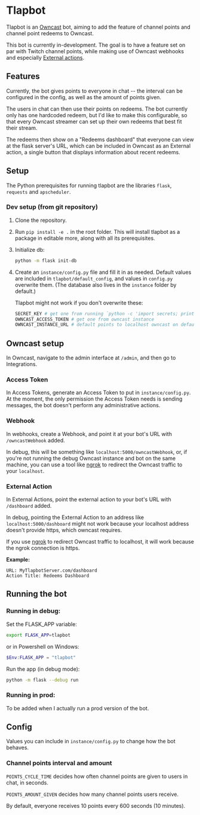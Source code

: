 # Tlapbot
Tlapbot is an [Owncast](https://owncast.online/) bot, aiming to add the feature of channel points and
channel point redeems to Owncast.

This bot is currently in-development. The goal is to have a feature set on par
with Twitch channel points, while making use of Owncast webhooks and especially
[External actions](https://owncast.online/thirdparty/actions/).
## Features
Currently, the bot gives points to everyone in chat -- the interval can be
configured in the config, as well as the amount of points given.

The users in chat can then use their points on redeems. The bot currently
only has one hardcoded redeem, but I'd like to make this configurable,
so that every Owncast streamer can set up their own redeems that best fit
their stream.

The redeems then show on a "Redeems dashboard" that everyone can view
at the flask server's URL, which can be included in Owncast
as an External action, a single button that displays information about
recent redeems.
## Setup
The Python prerequisites for running tlapbot are the libraries `flask`,
`requests` and `apscheduler`.
### Dev setup (from git repository)
1. Clone the repository.
2. Run `pip install -e .` in the root folder. This will install tlapbot
as a package in editable more, along with all its prerequisites.
3. Initialize db:
    ```bash
    python -m flask init-db
    ```
4. Create an `instance/config.py` file and fill it in as needed.
Default values are included in `tlapbot/default_config`, and values in
`config.py` overwrite them. (The database also lives in the `instance` folder
by default.)

    Tlapbot might not work if you don't overwrite these:
    ```bash
    SECRET_KEY # get one from running `python -c 'import secrets; print(secrets.token_hex())'`
    OWNCAST_ACCESS_TOKEN # get one from owncast instance
    OWNCAST_INSTANCE_URL # default points to localhost owncast on default port
    ```
## Owncast setup
In Owncast, navigate to the admin interface at `/admin`,
and then go to Integrations.
### Access Token
In Access Tokens, generate an Access Token to put in
`instance/config.py`. At the moment, the only permission the Access Token needs
is sending messages, the bot doesn't perform any administrative actions.
### Webhook
In webhooks, create a Webhook, and point it at your bot's URL with
`/owncastWebhook` added.

In debug, this will be something like `localhost:5000/owncastWebhook`,
or, if you're not running the debug Owncast instance and bot on the same machine,
you can use a tool like [ngrok](https://ngrok.com/)
to redirect the Owncast traffic to your `localhost`.
### External Action
In External Actions, point the external action to your bot's URL with `/dashboard` added.

In debug, pointing the External Action to an address like `localhost:5000/dashboard` might not work because your localhost address doesn't provide https, which owncast requires.

If you use [ngrok](https://ngrok.com/) to redirect Owncast traffic to localhost,
it will work because the ngrok connection is https.

**Example:**
```
URL: MyTlapbotServer.com/dashboard
Action Title: Redeems Dashboard
```
## Running the bot
### Running in debug:
Set the FLASK_APP variable:
```bash
export FLASK_APP=tlapbot
```
or in Powershell on Windows:
```powershell
$Env:FLASK_APP = "tlapbot"
```
Run the app (in debug mode):
```bash
python -m flask --debug run 
```
### Running in prod:
To be added when I actually run a prod version of the bot.
## Config
Values you can include in `instance/config.py` to change how the bot behaves.
### Channel points interval and amount
`POINTS_CYCLE_TIME` decides how often channel points are given to users in chat,
in seconds. 

`POINTS_AMOUNT_GIVEN` decides how many channel points users receive.

By default, everyone receives 10 points every 600 seconds (10 minutes).
